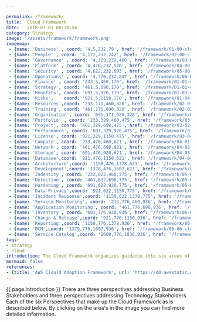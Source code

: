 ```yaml
---

permalink: /framework/
title:  Cloud Framework
date:   2018-01-01 08:30:56
category: Strategy
image: '/assets/framework/framework.png'
imagemap:
 - {name: 'Business' , coord: '4,5,232,79', href: '/framework/01-00-cloud-business' }
 - {name: 'People' , coord: '4,171,232,242', href: '/framework/02-00-cloud-people' }
 - {name: 'Governance' , coord: '4,329,232,400', href: '/framework/03-00-cloud-governance' }
 - {name: 'Platform' , coord: '4,476,232,546', href: '/framework/04-00-cloud-platform' }
 - {name: 'Security' , coord: '4,622,232,693', href: '/framework/05-00-cloud-security' }
 - {name: 'Operations' , coord: '4,776,232,847', href: '/framework/06-00-cloud-operations' }
 - {name: 'Finance' , coord: '233,5,460,170', href: '/framework/01-01-cloud-finance' }
 - {name: 'Strategy', coord: '461,5,690,170', href: '/framework/01-02-cloud-strategy'}
 - {name: 'Benefits', coord: '691,5,920,170', href: '/framework/01-03-cloud-benefit'}
 - {name: 'Risks',    coord: '921,5,1150,170', href: '/framework/01-04-cloud-risk'}
 - {name: 'Resources',coord: '233,171,460,328', href: '/framework/02-01-cloud-resourcing' }
 - {name: 'Training', coord: '461,171,690,328', href: '/framework/02-02-cloud-training'}
 - {name: 'Organisation', coord: '691,171,920,328', href: '/framework/02-03-cloud-organisation'}
 - {name: 'Portfolio' , coord: '233,329,460,475', href: '/framework/03-01-cloud-portfolio' }
 - {name: 'Project', coord: '461,329,690,475', href: '/framework/03-02-cloud-project'}
 - {name: 'Performance', coord: '691,329,920,475', href: '/framework/03-03-cloud-performance'}
 - {name: 'License', coord: '921,329,1150,475', href: '/framework/03-04-cloud-license'}
 - {name: 'Compute', coord: '233,476,460,621', href: '/framework/04-01-cloud-compute' }
 - {name: 'Network', coord: '461,476,690,621', href: '/framework/04-02-cloud-network'}
 - {name: 'Storage', coord: '691,476,920,621', href: '/framework/04-03-cloud-storage'}
 - {name: 'Database',coord: '921,476,1150,621', href: '/framework/04-04-cloud-database'}
 - {name: 'Architecture',coord: '1150,476,1378,621', href: '/framework/04-05-cloud-architecture'}
 - {name: 'Development',coord: '1378,476,1607,621', href: '/framework/04-06-cloud-development'}
 - {name: 'Indentity', coord: '233,622,460,775', href: '/framework/05-01-cloud-indentity' }
 - {name: 'Detection', coord: '461,622,690,775', href: '/framework/05-02-cloud-detection'}
 - {name: 'Hardening', coord: '691,622,920,775', href: '/framework/05-03-cloud-hardening'}
 - {name: 'Data-Privacy',coord: '921,622,1150,775', href: '/framework/05-04-cloud-data-privacy'}
 - {name: 'Incident Response',coord: '1150,622,1378,775', href: '/framework/05-05-cloud-incident-response'}
 - {name: 'Service Monitoring', coord: '233,776,460,936', href: '/framework/06-01-cloud-service-monitoring' }
 - {name: 'Application Monitoring', coord: '461,776,690,936', href: '/framework/06-02-cloud-application-monitoring'}
 - {name: 'Inventory', coord: '691,776,920,936', href: '/framework/06-03-cloud-inventory'}
 - {name: 'Change & Release',coord: '921,776,1150,936', href: '/framework/06-04-cloud-change-release'}
 - {name: 'Reporting',coord: '1150,776,1378,936', href: '/framework/06-05-cloud-reporting'}
 - {name: 'BCM',coord: '1379,776,1607,936', href: '/framework/06-06-cloud-bcm'}
 - {name: 'Service Catalog',coord: '1608,776,1836,936', href: '/framework/06-07-cloud-service-catalog'}
tags:
- strategy
- cloud
introduction: The Cloud Framework organizes guidance into six areas of focus, which span the entire organization. We describe these areas of focus as Perspectives. Perspectives each encompass distinct responsibilities owned or managed by functionally related stakeholders. 
mermaid: false
references: 
- {title: 'AWS Clould Adoption Framework', url: 'https://d0.awsstatic.com/whitepapers/aws_cloud_adoption_framework.pdf'}
---
```

{{ page.introduction }} There are three perspectives addressing Business Stakeholders and three perspectives addressing Technology Stakeholders
Each of the six Perspectives that make up the Cloud Framework as is described below. By clicking on the area's in the image  you can find more detailed information.
